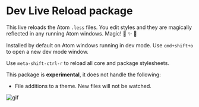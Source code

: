 # Dev Live Reload package

This live reloads the Atom `.less` files. You edit styles and they are magically
reflected in any running Atom windows. Magic! :tophat: :sparkles: :rabbit2:

Installed by default on Atom windows running in dev mode. Use `cmd+shift+o` to
open a new dev mode window.

Use `meta-shift-ctrl-r` to reload all core and package stylesheets.

This package is __experimental__, it does not handle the following:

* File additions to a theme. New files will not be watched.

![gif](https://f.cloud.github.com/assets/69169/1387004/d2dc45f2-3b84-11e3-877e-cac8c51e9702.gif)
